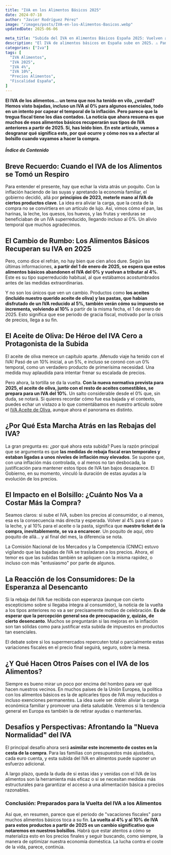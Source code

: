 ```yaml
---
title: "IVA en los Alimentos Básicos 2025"
date: 2024-07-18
author: "Javier Rodríguez Pérez"
image: "/images/posts/IVA-en-los-Alimentos-Basicos.webp"
updatedDate: 2025-06-06

meta_title: "Subida del IVA en Alimentos Básicos España 2025: Vuelven al 4% y 10%"
description: "El IVA de alimentos básicos en España sube en 2025. ⚠️ Pan, leche y huevos al 4% 🍞🥛; aceite y pasta al 10% 🫒🍝. ¿Cómo afectará a tu compra? "
categories: ["Iva"]
tags: [
  "IVA Alimentos",
  "IVA 2025",
  "IVA 4%",
  "IVA 10%",
  "Precios Alimentos",
  "Fiscalidad España",
]
---
```


**El IVA de los alimentos... un tema que nos ha tenido en vilo, ¿verdad? Hemos visto bajadas, incluso un IVA al 0% para algunos esenciales, todo en un intento por capear el temporal de la inflación. Pero parece que la tregua fiscal tiene los días contados. La noticia que ahora resuena es que muchos de esos alimentos básicos recuperarán sus tipos de IVA anteriores a partir de 2025. Sí, has leído bien. En este artículo, vamos a desgranar qué significa esto, por qué ocurre y cómo nos va a afectar al bolsillo cuando vayamos a hacer la compra.**

##### Índice de Contenido

## Breve Recuerdo: Cuando el IVA de los Alimentos se Tomó un Respiro

Para entender el presente, hay que echar la vista atrás un poquito. Con la inflación haciendo de las suyas y apretando la economía familiar, el gobierno decidió, allá por **principios de 2023, meterle mano al IVA de ciertos productos clave**. La idea era aliviar la carga, que la cesta de la compra no se convirtiera en un artículo de lujo. Así, vimos cómo el pan, las harinas, la leche, los quesos, los huevos, y las frutas y verduras se beneficiaban de un IVA superreducido, llegando incluso al 0%. Un alivio temporal que muchos agradecimos.

## El Cambio de Rumbo: Los Alimentos Básicos Recuperan su IVA en 2025

Pero, como dice el refrán, no hay bien que cien años dure. Según las últimas informaciones, **a partir del 1 de enero de 2025, se espera que estos alimentos básicos abandonen el IVA del 0% y vuelvan a tributar al 4%**. Este es su tipo superreducido habitual, al que estábamos acostumbrados antes de las medidas extraordinarias.

Y no son los únicos que ven un cambio. Productos como **los aceites (incluido nuestro querido aceite de oliva) y las pastas, que habían disfrutado de un IVA reducido al 5%, también verán cómo su impuesto se incrementa, volviendo al 10%** a partir de la misma fecha, el 1 de enero de 2025. Esto significa que ese periodo de gracia fiscal, motivado por la crisis de precios, llega a su fin.

## El Aceite de Oliva: De Héroe del IVA Cero a Protagonista de la Subida

El aceite de oliva merece un capítulo aparte. ¡Menudo viaje ha tenido con el IVA! Pasó de un 10% inicial, a un 5%, e incluso se coronó con un 0% temporal, como un verdadero producto de primerísima necesidad. Una medida muy aplaudida para intentar frenar su escalada de precios.

Pero ahora, la tortilla se da la vuelta. **Con la nueva normativa prevista para 2025, el aceite de oliva, junto con el resto de aceites comestibles, se prepara para un IVA del 10%**. Un salto considerable desde el 0% que, sin duda, se notará. Si quieres recordar cómo fue esa bajada y el contexto, puedes echar un vistazo a lo que comentábamos en nuestro artículo sobre el [IVA Aceite de Oliva](https://calculadora-de-iva.es/iva-aceite-de-oliva), aunque ahora el panorama es distinto.

## ¿Por Qué Esta Marcha Atrás en las Rebajas del IVA?

La gran pregunta es: ¿por qué ahora esta subida? Pues la razón principal que se argumenta es que **las medidas de rebaja fiscal eran temporales y estaban ligadas a unos niveles de inflación muy elevados**. Se supone que, con una inflación más controlada, o al menos no tan desbocada, la justificación para mantener estos tipos de IVA tan bajos desaparece. El Gobierno, en su momento, vinculó la duración de estas ayudas a la evolución de los precios.

## El Impacto en el Bolsillo: ¿Cuánto Nos Va a Costar Más la Compra?

Seamos claros: si sube el IVA, suben los precios al consumidor, o al menos, esa es la consecuencia más directa y esperada. Volver al 4% para el pan o la leche, y al 10% para el aceite o la pasta, significa que **nuestro ticket de la compra, inevitablemente, se va a encarecer**. Un poquito de aquí, otro poquito de allá... y al final del mes, la diferencia se nota.

La Comisión Nacional de los Mercados y la Competencia (CNMC) estuvo vigilando que las bajadas de IVA se trasladaran a los precios. Ahora, el temor es que las subidas también se apliquen con la misma rapidez, o incluso con más "entusiasmo" por parte de algunos.

## La Reacción de los Consumidores: De la Esperanza al Desencanto

Si la rebaja del IVA fue recibida con esperanza (aunque con cierto escepticismo sobre si llegaba íntegra al consumidor), la noticia de la vuelta a los tipos anteriores no va a ser precisamente motivo de celebración. **Es de esperar que la percepción general sea de preocupación y, quizás, de cierto desencanto**. Muchos se preguntarán si las mejoras en la inflación son tan sólidas como para justificar esta subida de impuestos en productos tan esenciales.

El debate sobre si los supermercados repercuten total o parcialmente estas variaciones fiscales en el precio final seguirá, seguro, sobre la mesa.

## ¿Y Qué Hacen Otros Países con el IVA de los Alimentos?

Siempre es bueno mirar un poco por encima del hombro para ver qué hacen nuestros vecinos. En muchos países de la Unión Europea, la política con los alimentos básicos es la de aplicarles tipos de IVA muy reducidos o incluso exenciones permanentes. La idea suele ser doble: aliviar la carga económica familiar y promover una dieta saludable. Veremos si la tendencia general en Europa es también la de retirar ayudas o mantenerlas.

## Desafíos y Perspectivas: Afrontando la "Nueva Normalidad" del IVA

El principal desafío ahora será **asimilar este incremento de costes en la cesta de la compra**. Para las familias con presupuestos más ajustados, cada euro cuenta, y esta subida del IVA en alimentos puede suponer un esfuerzo adicional.

A largo plazo, queda la duda de si estas idas y venidas con el IVA de los alimentos son la herramienta más eficaz o si se necesitan medidas más estructurales para garantizar el acceso a una alimentación básica a precios razonables.

### Conclusión: Preparados para la Vuelta del IVA a los Alimentos

Así que, en resumen, parece que el periodo de "vacaciones fiscales" para muchos alimentos básicos toca a su fin. **La vuelta al 4% y al 10% de IVA para estos productos a partir de 2025 es un cambio significativo que notaremos en nuestros bolsillos**. Habrá que estar atentos a cómo se materializa esto en los precios finales y seguir buscando, como siempre, la manera de optimizar nuestra economía doméstica. La lucha contra el coste de la vida, parece, continúa.